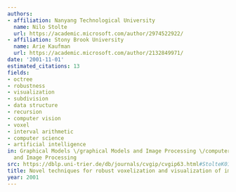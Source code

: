 ```yaml
---
authors:
- affiliation: Nanyang Technological University
  name: Nilo Stolte
  url: https://academic.microsoft.com/author/2974522922/
- affiliation: Stony Brook University
  name: Arie Kaufman
  url: https://academic.microsoft.com/author/2132849971/
date: '2001-11-01'
estimated_citations: 13
fields:
- octree
- robustness
- visualization
- subdivision
- data structure
- recursion
- computer vision
- voxel
- interval arithmetic
- computer science
- artificial intelligence
in: Graphical Models \/graphical Models and Image Processing \/computer Vision, Graphics,
  and Image Processing
src: https://dblp.uni-trier.de/db/journals/cvgip/cvgip63.html#StolteK01
title: Novel techniques for robust voxelization and visualization of implicit surfaces
year: 2001
---
```

